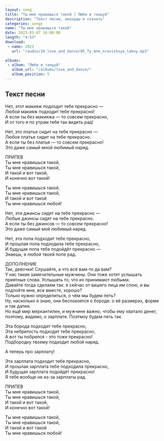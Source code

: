 ```yaml
---
layout: song
title: "Ты мне нравишься такой | Люби и танцуй"
description: "Текст песни, аккорды и скачать"
categories: songs
name: "Ты мне нравишься такой"
date: 2023-03-07 16:00:00
length: "4:53"
download:
 - name: 2023
   url: "/audio/10_love_and_dance/05_Ty_mne_nravishsya_takoy.mp3"
   
albums:
 - album: "Люби и танцуй"
   album_url: "/albums/love_and_dance/"
   album_position: 5
---
```



## Текст песни  
Нет, этот макияж подходит тебе прекрасно —  
Любой макияж подходит тебе прекрасно!  
А если ты без макияжа — то совсем прекрасно,  
И от того я по утрам тебя так видеть рад!  
  
Нет, это платье сидит на тебе прекрасно —  
Любое платье сидит на тебе прекрасно.  
А если ты без платья — то совсем прекрасно!  
Это даже самый мной любимый наряд.  
  
ПРИПЕВ  
Ты мне нравишься такой,  
Ты мне нравишься такой,  
И такой и вот такой,  
И конечно вот такой!  
  
Ты мне нравишься такой,  
Ты мне нравишься такой,  
И такой и вот такой  
Ты мне нравишься любой!  
  
Нет, эти джинсы сидят на тебе прекрасно —  
Любые джинсы сидят на тебе прекрасно.  
А если ты без джинсов — то совсем прекрасно!  
Это даже самый мой любимый наряд.  
  
Нет, эта попа подходит тебе прекрасно,  
И прошлая попа подходила тебе прекрасно,  
И будущая попа тебе подойдёт прекрасно —  
Знаешь, я любой твоей попе рад.  
  
ДОПОЛНЕНИЕ  
Так, девочки! Слушайте, а что всё вам-то да вам?  
У нас такие замечательные мужчины. Они тоже хотят услышать приятные слова. Услышать то, что их принимают любыми.  
Давайте тогда сделаем так: я сейчас от вашего лица им спою, и вы подпоёте мне, все вместе, хорошо?  
Только нужно определиться, о чём мы будем петь?  
Ну, насколько я знаю, они беспокоятся о бороде: о её размерах, форме и так далее.  
Но ещё мир меркантилен, и мужчине важно, чтобы ему хватало денег, поэтому, видимо, о зарплате. Поэтмоу будем петь так.  
  
Эта борода подходит тебе прекрасно,  
Эта небритость подходит тебе прекрасно,  
А вот ты побрился - это тоже прекрасно!  
Подбородку твоему подходит любой наряд.  
  
А теперь про зарплату!  
  
Эта зарплата подходит тебе прекрасно,  
И прошлая зарплата тебе подходила прекрасно,  
И будущая зарплата подойдёт прекрасно!  
Я тебе вообще не из-за зарплаты рад.  
  
ПРИПЕВ  
Ты мне нравишься такой,  
Ты мне нравишься такой,  
И такой и вот такой,  
И конечно вот такой!  
  
Ты мне нравишься такой,  
Ты мне нравишься такой,  
И такой и вот такой  
Ты мне нравишься любой!  
  